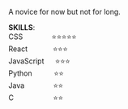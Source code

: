 <!-- - 👋 Hi, I’m @luckyx314
- 👀 I’m interested in ...
- 🌱 I’m currently learning ...
- 💞️ I’m looking to collaborate on ...
- 📫 How to reach me ... -->

<!---
luckyx314/luckyx314 is a ✨ special ✨ repository because its `README.md` (this file) appears on your GitHub profile.
You can click the Preview link to take a look at your changes.
--->
A novice for now but not for long.
</br>

<b>SKILLS</b>:   
CSS &emsp;&emsp;&emsp;&ensp;  ⭐⭐⭐⭐⭐  
React &emsp;&emsp;&emsp;  ⭐⭐⭐    
JavaScript &emsp;  ⭐⭐⭐   
Python &emsp;&emsp;&ensp;  ⭐⭐  
Java &emsp;&emsp;&emsp;&ensp;  ⭐⭐  
C &emsp;&emsp;&emsp;&emsp;&ensp;&ensp; ⭐⭐  

